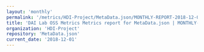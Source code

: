 ```yaml
---
layout: 'monthly'
permalink: '/metrics/HDI-Project/MetaData.json/MONTHLY-REPORT-2018-12-01/'
title: 'DAI Lab OSS Metrics Metrics report for MetaData.json | MONTHLY-REPORT-2018-12-01'
organization: 'HDI-Project'
repository: 'MetaData.json'
current_date: '2018-12-01'
---
```

